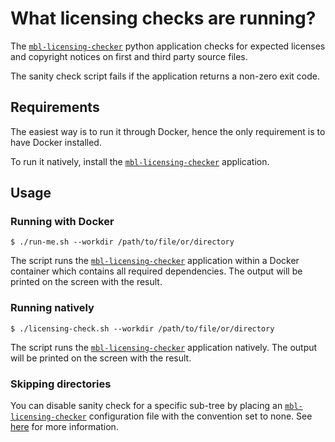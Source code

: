 <!-- Copyright (c) 2019 Arm Limited and Contributors. All rights reserved.

SPDX-License-Identifier: BSD-3-Clause -->
# What licensing checks are running?

The [`mbl-licensing-checker`] python application checks for expected licenses and copyright notices on first and third party source files.

The sanity check script fails if the application returns a non-zero exit code.

## Requirements

The easiest way is to run it through Docker, hence the only requirement is to have Docker installed.

To run it natively, install the [`mbl-licensing-checker`] application.

## Usage

### Running with Docker

```
$ ./run-me.sh --workdir /path/to/file/or/directory
```

The script runs the [`mbl-licensing-checker`] application within a Docker container which contains all required dependencies.
The output will be printed on the screen with the result.

### Running natively

```
$ ./licensing-check.sh --workdir /path/to/file/or/directory
```

The script runs the [`mbl-licensing-checker`] application natively.
The output will be printed on the screen with the result.

### Skipping directories

You can disable sanity check for a specific sub-tree by placing an [`mbl-licensing-checker`] configuration file with the convention set to none. See [here](../../mbl-licensing-checker/README.md) for more information.

[`mbl-licensing-checker`]: ../../mbl-licensing-checker
